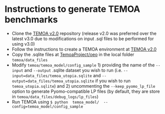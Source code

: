 # Instructions to generate TEMOA benchmarks

- Clone the [TEMOA v2.0](https://github.com/TemoaProject/temoa/tree/v2.0) repository (release v2.0 was preferred over the latest v3.0 due to modifications on input .sql files to be performed for using v3.0)
- Follow the instructions to create a TEMOA environment at [TEMOA v2.0](https://github.com/TemoaProject/temoa/tree/v2.0)
- Copy the .sqlite files at [TemoaProject/oeo](https://github.com/TemoaProject/oeo) in the local folder `temoa/data_files`
- Modify `temoa/temoa_model/config_sample` 1) providing the name of the `--input` and `--output` .sqlite dataset you wish to run (i.e. `--input=data_files/temoa_utopia.sqlite` and `--output=data_files/temoa_utopia.sqlite` if you wish to run `temoa_utopia.sqlite`) and 2) uncommenting the `--keep_pyomo_lp_file` option to generate Pyomo-compatible LP files (by default, they are store in `temoa/data_files/debug_logs/lp_files`)
- Run TEMOA using `$ python  temoa_model/  --config=temoa_model/config_sample`

